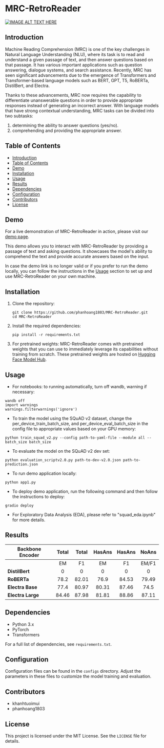 # MRC-RetroReader

[![IMAGE ALT TEXT HERE](https://img.youtube.com/vi/FRQzv69Aozc/0.jpg)](https://www.youtube.com/watch?v=FRQzv69Aozc)

## Introduction

Machine Reading Comprehension (MRC) is one of the key challenges in Natural Language Understanding (NLU), where its task is to read and understand a given passage of text, and then answer questions based on that passage. It has various important applications such as question answering, dialogue systems, and search assistance. Recently, MRC has seen significant advancements due to the emergence of Transformers and Transformer-based language models such as BERT, GPT, T5, RoBERTa, DistilBert, and Electra.

Thanks to these advancements, MRC now requires the capability to differentiate unanswerable questions in order to provide appropriate responses instead of generating an incorrect answer. With language models that have strong contextual understanding, MRC tasks can be divided into two subtasks: 
1. determining the ability to answer questions (yes/no).
2. comprehending and providing the appropriate answer.

## Table of Contents

- [Introduction](#introduction)
- [Table of Contents](#table-of-contents)
- [Demo](#demo)
- [Installation](#installation)
- [Usage](#usage)
- [Results](#results)
- [Dependencies](#dependencies)
- [Configuration](#configuration)
- [Contributors](#contributors)
- [License](#license)

## Demo
For a live demonstration of MRC-RetroReader in action, please visit our [demo page](https://huggingface.co/spaces/faori/HTK).

This demo allows you to interact with MRC-RetroReader by providing a passage of text and asking questions. It showcases the model's ability to comprehend the text and provide accurate answers based on the input.

In case the demo link is no longer valid or if you prefer to run the demo locally, you can follow the instructions in the [Usage](#usage) section to set up and use MRC-RetroReader on your own machine.

## Installation

1. Clone the repository:
    ```
    git clone https://github.com/phanhoang1803/MRC-RetroReader.git
    cd MRC-RetroReader
    ```
2. Install the required dependencies:
    ```
    pip install -r requirements.txt
    ```
3. For pretrained weights:
MRC-RetroReader comes with pretrained weights that you can use to immediately leverage its capabilities without training from scratch. These pretrained weights are hosted on [Hugging Face Model Hub](https://huggingface.co/faori/retro_reeader/tree/main).
## Usage

- For notebooks: to running automatically, turn off wandb, warning if necessary:
```
wandb off
import warnings
warnings.filterwarnings('ignore')
``` 
- To train the model using the SQuAD v2 dataset, change the per_device_train_batch_size, and per_device_eval_batch_size in the config file to appropriate values based on your GPU memory:
```
python train_squad_v2.py --config path-to-yaml-file --module all --batch_size batch_size
```

- To evaluate the model on the SQuAD v2 dev set:
```
python evaluation_scriptv2.0.py path-to-dev-v2.0.json path-to-prediction.json
```

- To run demo application locally:
```
python app1.py
```

- To deploy demo application, run the following command and then follow the instructions to deploy:
```
gradio deploy
```

- For Exploratory Data Analysis (EDA), please refer to "squad_eda.ipynb" for more details.

## Results

| **Backbone Encoder** 	| **Total** 	| **Total** | **HasAns** 	| **HasAns**| **NoAns** 	|
|----------------------	|:---------:	|:-----:	|:----------:	|:-----:	|:---------:	|
|                      	|     EM    	|   F1  	|     EM     	|   F1  	|   EM/F1   	|
| **DistilBert**       	|     0     	|   0   	|      0     	|   0   	|     0     	|
| **RoBERTa**          	|    78.2   	| 82.01 	|    76.9    	| 84.53 	|   79.49   	|
| **Electra Base**     	|    77.4   	| 80.97 	|    80.31   	| 87.46 	|    74.5   	|
| **Electra Large**    	|   84.46   	| 87.98 	|    81.81   	| 88.86 	|   87.11   	|


## Dependencies

- Python 3.x
- PyTorch
- Transformers

For a full list of dependencies, see `requirements.txt`.

## Configuration

Configuration files can be found in the `configs` directory. Adjust the parameters in these files to customize the model training and evaluation.

## Contributors
- khanhtuoimui
- phanhoang1803

## License

This project is licensed under the MIT License. See the `LICENSE` file for details.

